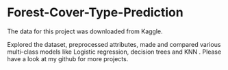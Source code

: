 # Forest-Cover-Type-Prediction
The data for this project was downloaded from Kaggle.

Explored the dataset, preprocessed attributes, made and compared various multi-class models like Logistic regression, decision trees and KNN .
Please have a look at my github for more projects.
